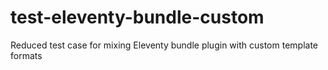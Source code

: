 # test-eleventy-bundle-custom
Reduced test case for mixing Eleventy bundle plugin with custom template formats
